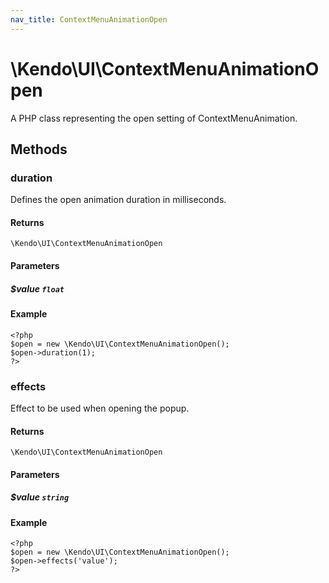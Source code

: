 ```yaml
---
nav_title: ContextMenuAnimationOpen
---
```


# \Kendo\UI\ContextMenuAnimationOpen

A PHP class representing the open setting of ContextMenuAnimation.


## Methods

### duration
Defines the open animation duration in milliseconds.

#### Returns
`\Kendo\UI\ContextMenuAnimationOpen`

#### Parameters

##### $value `float`



#### Example 
    <?php
    $open = new \Kendo\UI\ContextMenuAnimationOpen();
    $open->duration(1);
    ?>

### effects
Effect to be used when opening the popup.

#### Returns
`\Kendo\UI\ContextMenuAnimationOpen`

#### Parameters

##### $value `string`



#### Example 
    <?php
    $open = new \Kendo\UI\ContextMenuAnimationOpen();
    $open->effects('value');
    ?>


